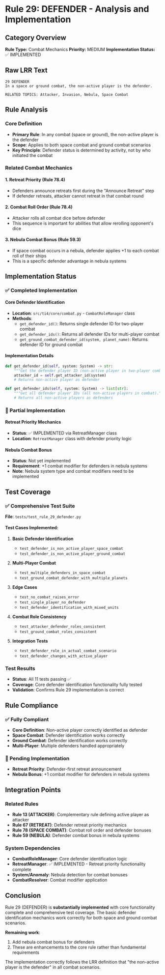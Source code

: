 # Rule 29: DEFENDER - Analysis and Implementation

## Category Overview
**Rule Type:** Combat Mechanics
**Priority:** MEDIUM
**Implementation Status:** ✅ IMPLEMENTED

## Raw LRR Text
```text
29 DEFENDER
In a space or ground combat, the non-active player is the defender.

RELATED TOPICS: Attacker, Invasion, Nebula, Space Combat
```

## Rule Analysis

### Core Definition
- **Primary Rule**: In any combat (space or ground), the non-active player is the defender
- **Scope**: Applies to both space combat and ground combat scenarios
- **Key Principle**: Defender status is determined by activity, not by who initiated the combat

### Related Combat Mechanics

#### 1. Retreat Priority (Rule 78.4)
- Defenders announce retreats first during the "Announce Retreat" step
- If defender retreats, attacker cannot retreat in that combat round

#### 2. Combat Roll Order (Rule 78.4)
- Attacker rolls all combat dice before defender
- This sequence is important for abilities that allow rerolling opponent's dice

#### 3. Nebula Combat Bonus (Rule 59.3)
- If space combat occurs in a nebula, defender applies +1 to each combat roll of their ships
- This is a specific defender advantage in nebula systems

## Implementation Status

### ✅ Completed Implementation

#### Core Defender Identification
- **Location**: `src/ti4/core/combat.py` - `CombatRoleManager` class
- **Methods**:
  - `get_defender_id()`: Returns single defender ID for two-player combat
  - `get_defender_ids()`: Returns all defender IDs for multi-player combat
  - `get_ground_combat_defender_id(system, planet_name)`: Returns defender ID for ground combat

#### Implementation Details
```python
def get_defender_id(self, system: System) -> str:
    """Get the defender player ID (non-active player in two-player combat)."""
    attacker_id = self.get_attacker_id(system)
    # Returns non-active player as defender

def get_defender_ids(self, system: System) -> list[str]:
    """Get all defender player IDs (all non-active players in combat)."""
    # Returns all non-active players as defenders
```

### 🔄 Partial Implementation

#### Retreat Priority Mechanics
- **Status**: ✅ IMPLEMENTED via RetreatManager class
- **Location**: `RetreatManager` class with defender priority logic

#### Nebula Combat Bonus
- **Status**: Not yet implemented
- **Requirement**: +1 combat modifier for defenders in nebula systems
- **Note**: Nebula system type and combat modifiers need to be implemented

## Test Coverage

### ✅ Comprehensive Test Suite
**File**: `tests/test_rule_29_defender.py`

#### Test Cases Implemented:
1. **Basic Defender Identification**
   - `test_defender_is_non_active_player_space_combat`
   - `test_defender_is_non_active_player_ground_combat`

2. **Multi-Player Combat**
   - `test_multiple_defenders_in_space_combat`
   - `test_ground_combat_defender_with_multiple_planets`

3. **Edge Cases**
   - `test_no_combat_raises_error`
   - `test_single_player_no_defender`
   - `test_defender_identification_with_mixed_units`

4. **Combat Role Consistency**
   - `test_attacker_defender_roles_consistent`
   - `test_ground_combat_roles_consistent`

5. **Integration Tests**
   - `test_defender_role_in_actual_combat_scenario`
   - `test_defender_changes_with_active_player`

### Test Results
- **Status**: All 11 tests passing ✅
- **Coverage**: Core defender identification functionality fully tested
- **Validation**: Confirms Rule 29 implementation is correct

## Rule Compliance

### ✅ Fully Compliant
- **Core Definition**: Non-active player correctly identified as defender
- **Space Combat**: Defender identification works correctly
- **Ground Combat**: Defender identification works correctly
- **Multi-Player**: Multiple defenders handled appropriately

### 🔄 Pending Implementation
- **Retreat Priority**: Defender-first retreat announcement
- **Nebula Bonus**: +1 combat modifier for defenders in nebula systems

## Integration Points

### Related Rules
- **Rule 13 (ATTACKER)**: Complementary rule defining active player as attacker
- **Rule 67 (RETREAT)**: Defender retreat priority mechanics
- **Rule 78 (SPACE COMBAT)**: Combat roll order and defender bonuses
- **Rule 59 (NEBULA)**: Defender combat bonus in nebula systems

### System Dependencies
- **CombatRoleManager**: Core defender identification logic
- **RetreatManager**: ✅ IMPLEMENTED - Retreat priority functionality complete
- **System/Anomaly**: Nebula detection for combat bonuses
- **CombatResolver**: Combat modifier application

## Conclusion

Rule 29 (DEFENDER) is **substantially implemented** with core functionality complete and comprehensive test coverage. The basic defender identification mechanics work correctly for both space and ground combat scenarios.

**Remaining work**:
1. Add nebula combat bonus for defenders
2. These are enhancements to the core rule rather than fundamental requirements

The implementation correctly follows the LRR definition that "the non-active player is the defender" in all combat scenarios.
